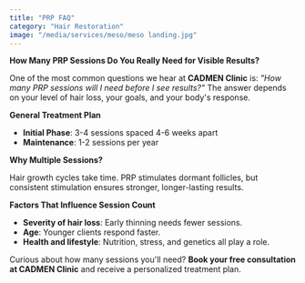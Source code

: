```yaml
---
title: "PRP FAQ"
category: "Hair Restoration"
image: "/media/services/meso/meso landing.jpg"
---
```

**How Many PRP Sessions Do You Really Need for Visible Results?**

One of the most common questions we hear at **CADMEN Clinic** is: *"How
many PRP sessions will I need before I see results?"* The answer depends
on your level of hair loss, your goals, and your body's response.

**General Treatment Plan**

- **Initial Phase**: 3-4 sessions spaced 4-6 weeks apart
- **Maintenance**: 1-2 sessions per year

**Why Multiple Sessions?**

Hair growth cycles take time. PRP stimulates dormant follicles, but
consistent stimulation ensures stronger, longer-lasting results.

**Factors That Influence Session Count**

- **Severity of hair loss**: Early thinning needs fewer sessions.
- **Age**: Younger clients respond faster.
- **Health and lifestyle**: Nutrition, stress, and genetics all play a
role.

Curious about how many sessions you'll need? **Book your free
consultation at CADMEN Clinic** and receive a personalized treatment
plan.
